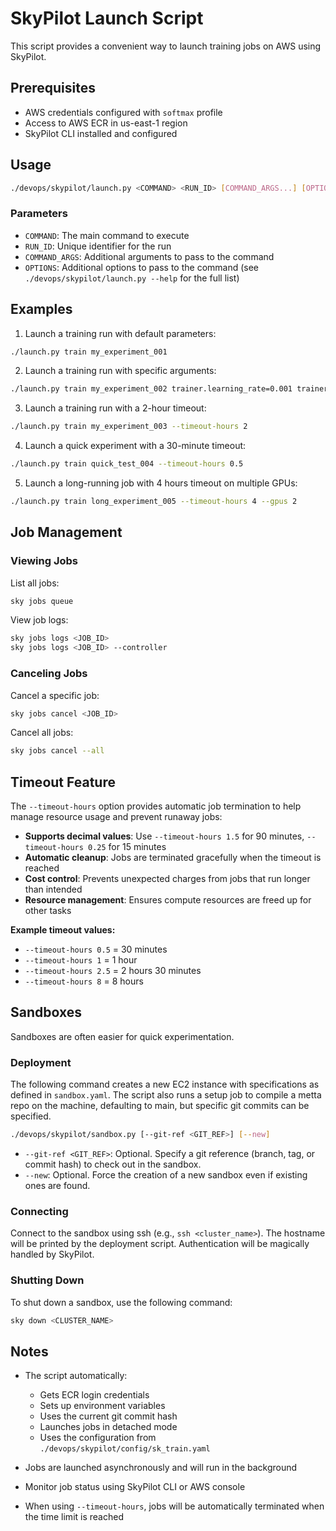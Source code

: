 # SkyPilot Launch Script

This script provides a convenient way to launch training jobs on AWS using SkyPilot.

## Prerequisites

- AWS credentials configured with `softmax` profile
- Access to AWS ECR in us-east-1 region
- SkyPilot CLI installed and configured

## Usage

```bash
./devops/skypilot/launch.py <COMMAND> <RUN_ID> [COMMAND_ARGS...] [OPTIONS]
```

### Parameters

- `COMMAND`: The main command to execute
- `RUN_ID`: Unique identifier for the run
- `COMMAND_ARGS`: Additional arguments to pass to the command
- `OPTIONS`: Additional options to pass to the command (see `./devops/skypilot/launch.py --help` for the full list)

## Examples

1. Launch a training run with default parameters:

```bash
./launch.py train my_experiment_001
```

2. Launch a training run with specific arguments:

```bash
./launch.py train my_experiment_002 trainer.learning_rate=0.001 trainer.batch_size=32
```

3. Launch a training run with a 2-hour timeout:

```bash
./launch.py train my_experiment_003 --timeout-hours 2
```

4. Launch a quick experiment with a 30-minute timeout:

```bash
./launch.py train quick_test_004 --timeout-hours 0.5
```

5. Launch a long-running job with 4 hours timeout on multiple GPUs:

```bash
./launch.py train long_experiment_005 --timeout-hours 4 --gpus 2
```

## Job Management

### Viewing Jobs

List all jobs:

```bash
sky jobs queue
```

View job logs:

```bash
sky jobs logs <JOB_ID>
sky jobs logs <JOB_ID> --controller
```

### Canceling Jobs

Cancel a specific job:

```bash
sky jobs cancel <JOB_ID>
```

Cancel all jobs:

```bash
sky jobs cancel --all
```

## Timeout Feature

The `--timeout-hours` option provides automatic job termination to help manage resource usage and prevent runaway jobs:

- **Supports decimal values**: Use `--timeout-hours 1.5` for 90 minutes, `--timeout-hours 0.25` for 15 minutes
- **Automatic cleanup**: Jobs are terminated gracefully when the timeout is reached
- **Cost control**: Prevents unexpected charges from jobs that run longer than intended
- **Resource management**: Ensures compute resources are freed up for other tasks

**Example timeout values:**

- `--timeout-hours 0.5` = 30 minutes
- `--timeout-hours 1` = 1 hour
- `--timeout-hours 2.5` = 2 hours 30 minutes
- `--timeout-hours 8` = 8 hours

## Sandboxes

Sandboxes are often easier for quick experimentation.

### Deployment

The following command creates a new EC2 instance with specifications as defined in `sandbox.yaml`.
The script also runs a setup job to compile a metta repo on the machine, defaulting to main, but specific git commits can be specified.

```bash
./devops/skypilot/sandbox.py [--git-ref <GIT_REF>] [--new]
```

- `--git-ref <GIT_REF>`: Optional. Specify a git reference (branch, tag, or commit hash) to check out in the sandbox.
- `--new`: Optional. Force the creation of a new sandbox even if existing ones are found.

### Connecting

Connect to the sandbox using ssh (e.g., `ssh <cluster_name>`). The hostname will be printed by the deployment script. Authentication will be magically handled by SkyPilot.

### Shutting Down

To shut down a sandbox, use the following command:

```bash
sky down <CLUSTER_NAME>
```

## Notes

- The script automatically:

  - Gets ECR login credentials
  - Sets up environment variables
  - Uses the current git commit hash
  - Launches jobs in detached mode
  - Uses the configuration from `./devops/skypilot/config/sk_train.yaml`

- Jobs are launched asynchronously and will run in the background
- Monitor job status using SkyPilot CLI or AWS console
- When using `--timeout-hours`, jobs will be automatically terminated when the time limit is reached

